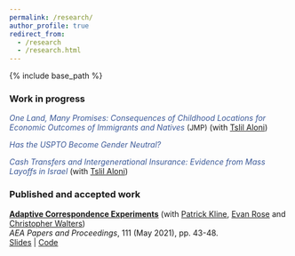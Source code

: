 ```yaml
---
permalink: /research/
author_profile: true
redirect_from:
  - /research
  - /research.html
---
```


{% include base_path %}


### Work in progress


<span style="color:#3b5998">*One Land, Many Promises: Consequences of Childhood Locations for Economic Outcomes of Immigrants and Natives*  </span> <font size="-1">(JMP)</font> (with [Tslil Aloni](https://sites.google.com/view/tslil-aloni/home?authuser=0)) 

<span style="color:#3b5998">*Has the USPTO Become Gender Neutral?*</span>

<span style="color:#3b5998">*Cash Transfers and Intergenerational Insurance: Evidence from Mass Layoffs in Israel*</span> (with [Tslil Aloni](https://sites.google.com/view/tslil-aloni/home?authuser=0)) 


<!--- 

**Head to the Foxes or Tail to the Lions? The Importance of Childhood Relative Earnings** (with [Tslil Aloni](https://sites.google.com/view/tslil-aloni/home?authuser=0) and 
[Tom Zohar](https://web.stanford.edu/~tzohar/))

}
-->

### Published and accepted work

[**Adaptive Correspondence Experiments**](https://eml.berkeley.edu/~pkline/papers/skynet.pdf) (with [Patrick Kline](https://eml.berkeley.edu/~pkline/), [Evan Rose](https://ekrose.github.io/) and [Christopher Walters](https://eml.berkeley.edu/~crwalters/))   
*AEA Papers and Proceedings*, 111 (May 2021), pp. 43-48. \
[Slides](/files/AdaptiveCorrespondenceExperiments_Slides.pdf) | [Code](/files/AdaptiveCorrespondenceExperiments_code.zip) 


